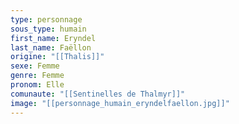 ```yaml
---
type: personnage
sous_type: humain
first_name: Eryndel
last_name: Faëllon
origine: "[[Thalis]]"
sexe: Femme
genre: Femme
pronom: Elle
comunaute: "[[Sentinelles de Thalmyr]]"
image: "[[personnage_humain_eryndelfaellon.jpg]]"
---
```

